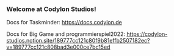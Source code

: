 ### Welcome at Codylon Studios!

Docs for Taskminder: https://docs.codylon.de

Docs for Big Game and programmierspiel2022:
https://codylon-studios.notion.site/189777cc121c80f9b81effb2507182ec?v=189777cc121c808bad3e000ce7bc15ed
